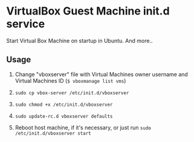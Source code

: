 # VirtualBox Guest Machine init.d service

Start Virtual Box Machine on startup in Ubuntu. And more..

## Usage

1) Change "vboxserver" file with Virtual Machines owner username and Virtual Machines ID (`$ vboxmanage list vms`)

2) `sudo cp vbox-server /etc/init.d/vboxserver`

3) `sudo chmod +x /etc/init.d/vboxserver`

4) `sudo update-rc.d vboxserver defaults`

5) Reboot host machine, if it's necessary, or just run `sudo /etc/init.d/vboxserver start`
